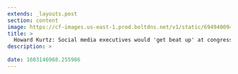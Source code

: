 ```yaml
--- 
extends: _layouts.post 
section: content 
image: https://cf-images.us-east-1.prod.boltdns.net/v1/static/694940094001/6f201a97-d32a-4c05-b1df-bcf8a2aa27b5/5d8c99db-8297-4615-b002-372d1695607d/1280x720/match/image.jpg 
title: > 
  Howard Kurtz: Social media executives would 'get beat up' at congressional hearings over censorship concerns 
description: > 
   
date: 1603146968.255986 
--- 
```

